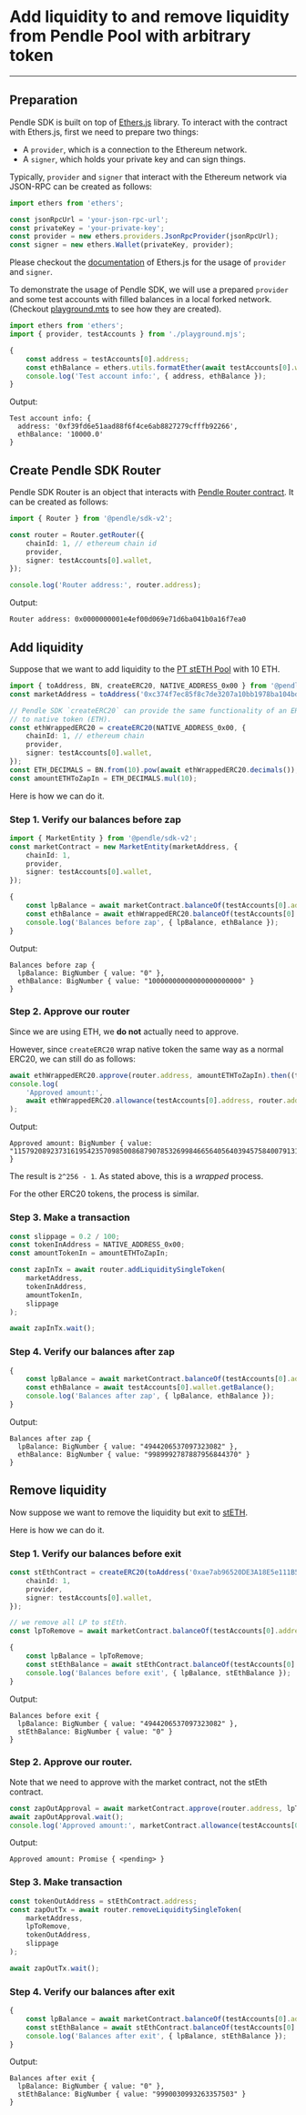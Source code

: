 
# Add liquidity to and remove liquidity from Pendle Pool with arbitrary token
---

## Preparation

Pendle SDK is built on top of [Ethers.js](https://docs.ethers.org/v5/) library.
To interact with the contract with Ethers.js, first we need to prepare two
things:

- A `provider`, which is a connection to the Ethereum network.
- A `signer`, which holds your private key and can sign things.

Typically, `provider` and `signer` that interact with the Ethereum network via
JSON-RPC can be created  as follows:

```ts
import ethers from 'ethers';

const jsonRpcUrl = 'your-json-rpc-url';
const privateKey = 'your-private-key';
const provider = new ethers.providers.JsonRpcProvider(jsonRpcUrl);
const signer = new ethers.Wallet(privateKey, provider);
```

Please checkout the [documentation](https://docs.ethers.org/v5/getting-started) of
Ethers.js for the usage of `provider` and `signer`.

To demonstrate the usage of Pendle SDK, we will use a prepared `provider` and
some test accounts with filled balances in a local forked network. (Checkout
[playground.mts](../playground.mts.md) to see how they are created).

```ts
import ethers from 'ethers';
import { provider, testAccounts } from './playground.mjs';

{
    const address = testAccounts[0].address;
    const ethBalance = ethers.utils.formatEther(await testAccounts[0].wallet.getBalance());
    console.log('Test account info:', { address, ethBalance });
}
```

Output:

```
Test account info: {
  address: '0xf39fd6e51aad88f6f4ce6ab8827279cfffb92266',
  ethBalance: '10000.0'
}
```

## Create Pendle SDK Router

Pendle SDK Router is an object that interacts with [Pendle Router
contract](https://etherscan.io/address/0x0000000001e4ef00d069e71d6ba041b0a16f7ea0).
It can be created as follows:

```ts
import { Router } from '@pendle/sdk-v2';

const router = Router.getRouter({
    chainId: 1, // ethereum chain id
    provider,
    signer: testAccounts[0].wallet,
});

console.log('Router address:', router.address);
```

Output:

```
Router address: 0x0000000001e4ef00d069e71d6ba041b0a16f7ea0
```

## Add liquidity
Suppose that we want to add liquidity to the [PT stETH
Pool](https://app.pendle.finance/pro/pools/0xc374f7ec85f8c7de3207a10bb1978ba104bda3b2/zap/in?chain=ethereum)
with 10 ETH.

```ts
import { toAddress, BN, createERC20, NATIVE_ADDRESS_0x00 } from '@pendle/sdk-v2';
const marketAddress = toAddress('0xc374f7ec85f8c7de3207a10bb1978ba104bda3b2');

// Pendle SDK `createERC20` can provide the same functionality of an ERC20
// to native token (ETH).
const ethWrappedERC20 = createERC20(NATIVE_ADDRESS_0x00, {
    chainId: 1, // ethereum chain
    provider,
    signer: testAccounts[0].wallet,
});
const ETH_DECIMALS = BN.from(10).pow(await ethWrappedERC20.decimals());
const amountETHToZapIn = ETH_DECIMALS.mul(10);
```

Here is how we can do it.

### Step 1. Verify our balances before zap

```ts
import { MarketEntity } from '@pendle/sdk-v2';
const marketContract = new MarketEntity(marketAddress, {
    chainId: 1,
    provider,
    signer: testAccounts[0].wallet,
});
```



```ts
{
    const lpBalance = await marketContract.balanceOf(testAccounts[0].address);
    const ethBalance = await ethWrappedERC20.balanceOf(testAccounts[0].address);
    console.log('Balances before zap', { lpBalance, ethBalance });
}
```

Output:

```
Balances before zap {
  lpBalance: BigNumber { value: "0" },
  ethBalance: BigNumber { value: "10000000000000000000000" }
}
```

### Step 2. Approve our router
Since we are using ETH, we **do not** actually need to approve.

However, since `createERC20` wrap native token the same way as a normal ERC20,
we can still do as follows:

```ts
await ethWrappedERC20.approve(router.address, amountETHToZapIn).then((tx) => tx?.wait());
console.log(
    'Approved amount:',
    await ethWrappedERC20.allowance(testAccounts[0].address, router.address)
);
```

Output:

```
Approved amount: BigNumber { value: "115792089237316195423570985008687907853269984665640564039457584007913129639935" }
```

The result is `2^256 - 1`. As stated above, this is a _wrapped_ process.

For the other ERC20 tokens, the process is similar.

### Step 3. Make a transaction

```ts
const slippage = 0.2 / 100;
const tokenInAddress = NATIVE_ADDRESS_0x00;
const amountTokenIn = amountETHToZapIn;
```



```ts
const zapInTx = await router.addLiquiditySingleToken(
    marketAddress,
    tokenInAddress,
    amountTokenIn,
    slippage
);

await zapInTx.wait();
```

### Step 4. Verify our balances after zap

```ts
{
    const lpBalance = await marketContract.balanceOf(testAccounts[0].address);
    const ethBalance = await testAccounts[0].wallet.getBalance();
    console.log('Balances after zap', { lpBalance, ethBalance });
}
```

Output:

```
Balances after zap {
  lpBalance: BigNumber { value: "4944206537097323082" },
  ethBalance: BigNumber { value: "9989992787887956844370" }
}
```

## Remove liquidity

Now suppose we want to remove the liquidity but exit to
[stETH](https://etherscan.io/address/0xae7ab96520DE3A18E5e111B5EaAb095312D7fE84).

Here is how we can do it.

### Step 1. Verify our balances before exit

```ts
const stEthContract = createERC20(toAddress('0xae7ab96520DE3A18E5e111B5EaAb095312D7fE84'), {
    chainId: 1,
    provider,
    signer: testAccounts[0].wallet,
});

// we remove all LP to stEth.
const lpToRemove = await marketContract.balanceOf(testAccounts[0].address);
```



```ts
{
    const lpBalance = lpToRemove;
    const stEthBalance = await stEthContract.balanceOf(testAccounts[0].address);
    console.log('Balances before exit', { lpBalance, stEthBalance });
}
```

Output:

```
Balances before exit {
  lpBalance: BigNumber { value: "4944206537097323082" },
  stEthBalance: BigNumber { value: "0" }
}
```

### Step 2. Approve our router.
Note that we need to approve with the market contract, not the stEth contract.

```ts
const zapOutApproval = await marketContract.approve(router.address, lpToRemove);
await zapOutApproval.wait();
console.log('Approved amount:', marketContract.allowance(testAccounts[0].address, router.address));
```

Output:

```
Approved amount: Promise { <pending> }
```

### Step 3. Make transaction

```ts
const tokenOutAddress = stEthContract.address;
const zapOutTx = await router.removeLiquiditySingleToken(
    marketAddress,
    lpToRemove,
    tokenOutAddress,
    slippage
);

await zapOutTx.wait();
```

### Step 4. Verify our balances after exit

```ts
{
    const lpBalance = await marketContract.balanceOf(testAccounts[0].address);
    const stEthBalance = await stEthContract.balanceOf(testAccounts[0].address);
    console.log('Balances after exit', { lpBalance, stEthBalance });
}
```

Output:

```
Balances after exit {
  lpBalance: BigNumber { value: "0" },
  stEthBalance: BigNumber { value: "9990030993263357503" }
}
```
